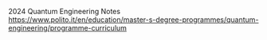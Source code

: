 2024 Quantum Engineering Notes
https://www.polito.it/en/education/master-s-degree-programmes/quantum-engineering/programme-curriculum
